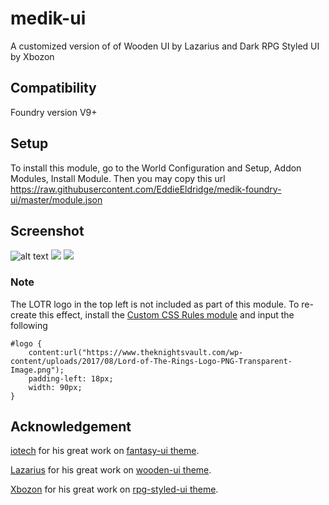 # medik-ui
A customized version of of Wooden UI by Lazarius and Dark RPG Styled UI by Xbozon


## Compatibility 
Foundry version V9+

## Setup
To install this module, go to the World Configuration and Setup, Addon Modules, Install Module.
Then you may copy this url https://raw.githubusercontent.com/EddieEldridge/medik-foundry-ui/master/module.json

## **Screenshot**

![alt text](https://i.imgur.com/uJlwoL1.png)
![](https://i.imgur.com/ehNx0ob.png)
![](https://i.imgur.com/yNvuSwG.png)

### **Note**
The LOTR logo in the top left is not included as part of this module. To re-create this effect, install the [Custom CSS Rules module](https://foundryvtt.com/packages/custom-css) and input the following

```
#logo {
	content:url("https://www.theknightsvault.com/wp-content/uploads/2017/08/Lord-of-The-Rings-Logo-PNG-Transparent-Image.png");
	padding-left: 18px;
	width: 90px;
}
```

## Acknowledgement
[iotech](https://foundryvtt.com/community/iotech) for his great work on [fantasy-ui theme](https://foundryvtt.com/packages/fantasy-ui/).

[Lazarius](https://foundryvtt.com/community/lazarius) for his great work on [wooden-ui theme](https://foundryvtt.com/packages/wooden-ui/).

[Xbozon](https://foundryvtt.com/community/Xbozon) for his great work on [rpg-styled-ui theme](https://foundryvtt.com/packages/rpg-styled-ui/).

